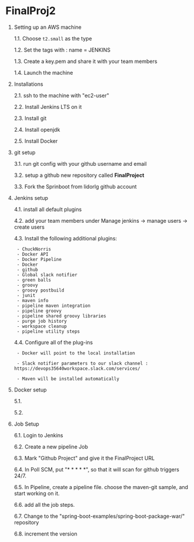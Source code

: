 # FinalProj2


1. Setting up an AWS machine

   1.1. Choose ```t2.small``` as the type
  
   1.2. Set the tags with : name = JENKINS
  
   1.3. Create a key.pem and share it with your team members
  
   1.4. Launch the machine
  
2. Installations

   2.1. ssh to the machine with "ec2-user"
 
   2.2. Install Jenkins LTS on it
  
   2.3. Install git
  
   2.4. Install openjdk
  
   2.5. Install Docker
   
3. git setup
  
   3.1. run git config with your github username and email
  
   3.2. setup a github new repository called **FinalProject**
  
   3.3. Fork the Sprinboot from lidorlg github account
4. Jenkins setup
  
   4.1. install all default plugins
  
   4.2. add your team members under Manage jenkins -> manage users -> create users
  
   4.3. Install the following additional plugins:
  
        - ChuckNorris
		- Docker API
		- Docker Pipeline
		- Docker 
		- github
		- Global slack notifier
		- green balls
		- groovy
		- groovy postbuild
		- junit
		- maven info
		- pipeline maven integration
		- pipeline groovy
		- pipeline shared groovy libraries
		- purge job history
		- workspace cleanup
		- pipeline utility steps
		
   4.4. Configure all of the plug-ins
    
	    - Docker will point to the local installation
		
		- Slack notifier parameters to our slack channel : https://devops35640workspace.slack.com/services/
		
		- Maven will be installed automatically
	
5. Docker setup
  
   5.1.
  
   5.2.
  
6. Job Setup

   6.1. Login to Jenkins
   
   6.2. Create a new pipeline Job
   
   6.3. Mark "Github Project" and give it the FinalProject URL
   
   6.4. In Poll SCM, put "* * * * *", so that it will scan for github triggers 24/7. 
   
   6.5. In Pipeline, create a pipeline file. choose the  maven-git sample, and start working on it.
   
   6.6. add all the job steps.
   
   6.7. Change to the "spring-boot-examples/spring-boot-package-war/" repository
   
   6.8. increment the version

   

  
